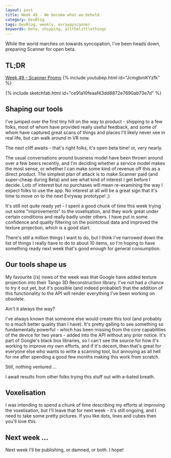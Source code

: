 ```yaml
---
layout: post
title: Week 49 - We become what we behold
category: DevBlog
tags: DevBlog, weekly, evrywayscanner
keywords: beta, shipping, allthelittlethings
---
```


While the world marches on towards syncopation, I've been heads down, preparing Scanner for open beta.

## TL;DR

[Week 49 - Scanner Promo](https://youtu.be/JcmgbmKYzfk)
{% include youtubep.html id="JcmgbmKYzfk" %}

{% include sketchfab.html id="ce91a10feaaf43dd8872e7690ab73e7d" %}

## Shaping our tools

I've jumped over the first tiny hill on the way to product - shipping to a few folks, most of whom have
provided really useful feedback, and some of whom have captured great scans of things and places I'll likely
never see in real life, but can walk around in VR now.

The next cliff awaits - that's right folks, it's open beta time! or, very nearly.

The usual conversations around business model have been thrown around over a few beers recently, and I'm
deciding whether a service model makes the most sense, or whether I can make some kind of revenue off this
as a direct product. The simplest plan of attack is to make Scanner paid (and super-cheap during Beta) and
see what kind of interest I get before I decide. Lots of interest but no purchases will mean re-examining the
way I expect folks to use the app. No interest at all will be a great sign that it's time to move on to
the next Evryway prototype! ;)

It's still not *quite* ready yet - I spent a good chunk of time this week trying out some "improvements" to the
voxelisation, and they work great under certain conditions and really badly under others. I have put in some
confidence and quality filtering on the pointcloud data and improved the texture projection, which is a good
start.

There's still a million things I want to do, but I think I've narrowed down the list of things I really have to do
to about 10 items, so I'm hoping to have something ready next week that's good enough for general consumption.

## Our tools shape us

My favourite (/s) news of the week was that Google have added texture projection into their Tango 3D Reconstruction
library. I've not had a chance to try it out yet, but it's possible (and indeed probable!) that the addition
of this functionality to the API will render everything I've been working on obsolete.

Ain't it always the way?

I've always known that someone else would create this tool (and probably to a much better quality than I have).
It's pretty galling to see something so fundamentally powerful - which has been missing from the core capabilities
of the device for two years - added into the API without any prior notice. It's part of Google's black box libraries,
so I can't see the source for how it's working to improve my own efforts, and if it's decent, then that's great
for everyone else who wants to write a scanning tool, but annoying as all hell for me after spending a good few
months making this work from scratch.

Still, nothing ventured ...

I await results from other folks trying this stuff out with a-bated breath.

## Voxelisation

I was intending to spend a chunk of time describing my efforts at improving the voxelisation, but I'll leave that
for next week - it's still ongoing, and I need to take some pretty pictures. If you like dots, lines and cubes then
you'll love this.

## Next week ...

Next week I'll be publishing, or damned, or both. I hope!




